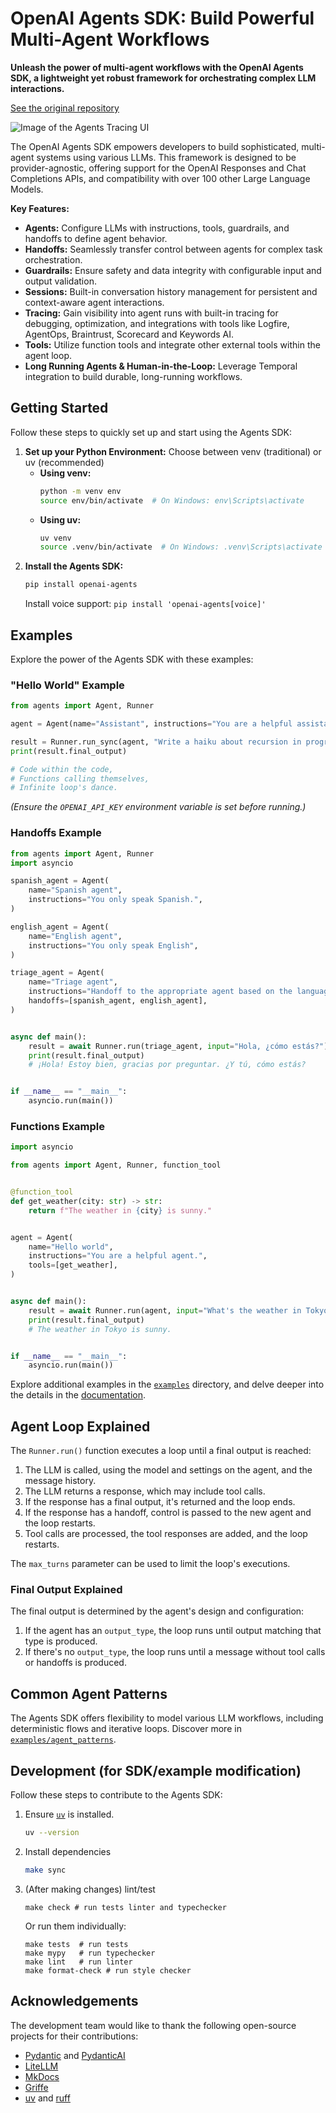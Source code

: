 # OpenAI Agents SDK: Build Powerful Multi-Agent Workflows

**Unleash the power of multi-agent workflows with the OpenAI Agents SDK, a lightweight yet robust framework for orchestrating complex LLM interactions.**

[See the original repository](https://github.com/openai/openai-agents-python)

<img src="https://cdn.openai.com/API/docs/images/orchestration.png" alt="Image of the Agents Tracing UI" style="max-height: 803px;">

The OpenAI Agents SDK empowers developers to build sophisticated, multi-agent systems using various LLMs. This framework is designed to be provider-agnostic, offering support for the OpenAI Responses and Chat Completions APIs, and compatibility with over 100 other Large Language Models.

**Key Features:**

*   **Agents:** Configure LLMs with instructions, tools, guardrails, and handoffs to define agent behavior.
*   **Handoffs:** Seamlessly transfer control between agents for complex task orchestration.
*   **Guardrails:** Ensure safety and data integrity with configurable input and output validation.
*   **Sessions:** Built-in conversation history management for persistent and context-aware agent interactions.
*   **Tracing:**  Gain visibility into agent runs with built-in tracing for debugging, optimization, and integrations with tools like Logfire, AgentOps, Braintrust, Scorecard and Keywords AI.
*   **Tools:** Utilize function tools and integrate other external tools within the agent loop.
*   **Long Running Agents & Human-in-the-Loop:** Leverage Temporal integration to build durable, long-running workflows.

## Getting Started

Follow these steps to quickly set up and start using the Agents SDK:

1.  **Set up your Python Environment:** Choose between venv (traditional) or uv (recommended)
    *   **Using venv:**
        ```bash
        python -m venv env
        source env/bin/activate  # On Windows: env\Scripts\activate
        ```
    *   **Using uv:**
        ```bash
        uv venv
        source .venv/bin/activate  # On Windows: .venv\Scripts\activate
        ```
2.  **Install the Agents SDK:**
    ```bash
    pip install openai-agents
    ```
    Install voice support: `pip install 'openai-agents[voice]'`

## Examples

Explore the power of the Agents SDK with these examples:

### "Hello World" Example

```python
from agents import Agent, Runner

agent = Agent(name="Assistant", instructions="You are a helpful assistant")

result = Runner.run_sync(agent, "Write a haiku about recursion in programming.")
print(result.final_output)

# Code within the code,
# Functions calling themselves,
# Infinite loop's dance.
```

*(Ensure the `OPENAI_API_KEY` environment variable is set before running.)*

### Handoffs Example

```python
from agents import Agent, Runner
import asyncio

spanish_agent = Agent(
    name="Spanish agent",
    instructions="You only speak Spanish.",
)

english_agent = Agent(
    name="English agent",
    instructions="You only speak English",
)

triage_agent = Agent(
    name="Triage agent",
    instructions="Handoff to the appropriate agent based on the language of the request.",
    handoffs=[spanish_agent, english_agent],
)


async def main():
    result = await Runner.run(triage_agent, input="Hola, ¿cómo estás?")
    print(result.final_output)
    # ¡Hola! Estoy bien, gracias por preguntar. ¿Y tú, cómo estás?


if __name__ == "__main__":
    asyncio.run(main())
```

### Functions Example

```python
import asyncio

from agents import Agent, Runner, function_tool


@function_tool
def get_weather(city: str) -> str:
    return f"The weather in {city} is sunny."


agent = Agent(
    name="Hello world",
    instructions="You are a helpful agent.",
    tools=[get_weather],
)


async def main():
    result = await Runner.run(agent, input="What's the weather in Tokyo?")
    print(result.final_output)
    # The weather in Tokyo is sunny.


if __name__ == "__main__":
    asyncio.run(main())
```

Explore additional examples in the [`examples`](examples) directory, and delve deeper into the details in the [documentation](https://openai.github.io/openai-agents-python/).

## Agent Loop Explained

The `Runner.run()` function executes a loop until a final output is reached:

1.  The LLM is called, using the model and settings on the agent, and the message history.
2.  The LLM returns a response, which may include tool calls.
3.  If the response has a final output, it's returned and the loop ends.
4.  If the response has a handoff, control is passed to the new agent and the loop restarts.
5.  Tool calls are processed, the tool responses are added, and the loop restarts.

The `max_turns` parameter can be used to limit the loop's executions.

### Final Output Explained

The final output is determined by the agent's design and configuration:

1.  If the agent has an `output_type`, the loop runs until output matching that type is produced.
2.  If there's no `output_type`, the loop runs until a message without tool calls or handoffs is produced.

## Common Agent Patterns

The Agents SDK offers flexibility to model various LLM workflows, including deterministic flows and iterative loops. Discover more in [`examples/agent_patterns`](examples/agent_patterns).

## Development (for SDK/example modification)

Follow these steps to contribute to the Agents SDK:

1.  Ensure [`uv`](https://docs.astral.sh/uv/) is installed.

    ```bash
    uv --version
    ```

2.  Install dependencies

    ```bash
    make sync
    ```

3.  (After making changes) lint/test

    ```
    make check # run tests linter and typechecker
    ```

    Or run them individually:

    ```
    make tests  # run tests
    make mypy   # run typechecker
    make lint   # run linter
    make format-check # run style checker
    ```

## Acknowledgements

The development team would like to thank the following open-source projects for their contributions:

*   [Pydantic](https://docs.pydantic.dev/latest/) and [PydanticAI](https://ai.pydantic.dev/)
*   [LiteLLM](https://github.com/BerriAI/litellm)
*   [MkDocs](https://github.com/squidfunk/mkdocs-material)
*   [Griffe](https://github.com/mkdocstrings/griffe)
*   [uv](https://github.com/astral-sh/uv) and [ruff](https://github.com/astral-sh/ruff)